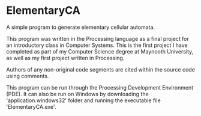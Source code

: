 # ElementaryCA
A simple program to generate elementary cellular automata.

This program was written in the Processing language as a final project for an introductory class in Computer Systems. This is the first project I have completed as part of my Computer Science degree at Maynooth University, as well as my first project written in Processing.

Authors of any non-original code segments are cited within the source code using comments.


This program can be run through the Processing Development Environment (PDE). It can also be run on Windows by downloading the 'application.windows32' folder and running the executable file 'ElementaryCA.exe'.
